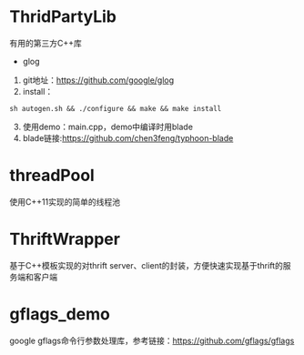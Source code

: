 # ThridPartyLib
有用的第三方C++库

- glog
1. git地址：https://github.com/google/glog
2. install：

```
sh autogen.sh && ./configure && make && make install
```

3. 使用demo：main.cpp，demo中编译时用blade
4. blade链接:https://github.com/chen3feng/typhoon-blade

# threadPool
使用C++11实现的简单的线程池

# ThriftWrapper
基于C++模板实现的对thrift server、client的封装，方便快速实现基于thrift的服务端和客户端

# gflags_demo
google gflags命令行参数处理库，参考链接：https://github.com/gflags/gflags
